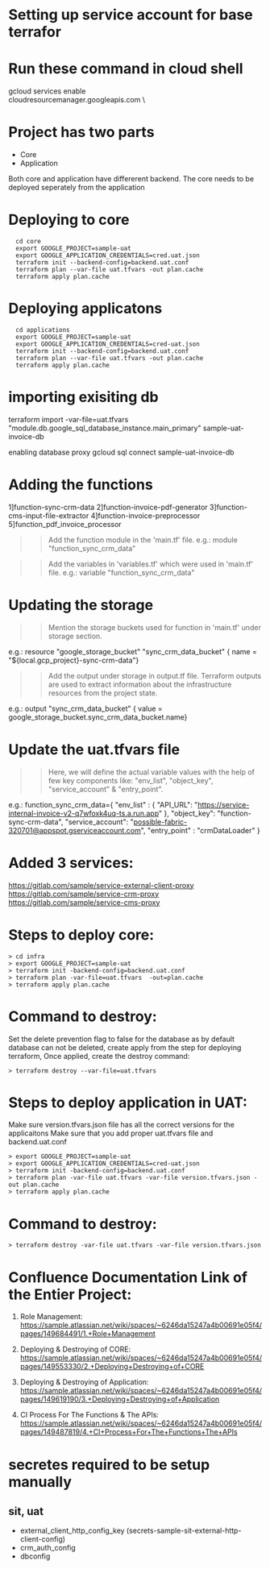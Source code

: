 # Setting up service account for base terrafor

# Run these command in cloud shell

gcloud services enable \
    cloudresourcemanager.googleapis.com \

# Project has two parts

- Core
- Application

 Both core and application have differerent backend. The core needs to be deployed seperately from the application

# Deploying to core

  ```
    cd core
    export GOOGLE_PROJECT=sample-uat
    export GOOGLE_APPLICATION_CREDENTIALS=cred.uat.json
    terraform init --backend-config=backend.uat.conf
    terraform plan --var-file uat.tfvars -out plan.cache
    terraform apply plan.cache
  ```

# Deploying applicatons

  ```
    cd applications
    export GOOGLE_PROJECT=sample-uat
    export GOOGLE_APPLICATION_CREDENTIALS=cred-uat.json
    terraform init --backend-config=backend.uat.conf
    terraform plan --var-file uat.tfvars -out plan.cache
    terraform apply plan.cache
  ```

# importing exisiting db

terraform import -var-file=uat.tfvars "module.db.google_sql_database_instance.main_primary" sample-uat-invoice-db

enabling database proxy
gcloud sql connect sample-uat-invoice-db

# Adding the functions

1]function-sync-crm-data
2]function-invoice-pdf-generator
3]function-cms-input-file-extractor
4]function-invoice-preprocessor
5]function_pdf_invoice_processor

>> Add the function module in the 'main.tf' file.
e.g.: module "function_sync_crm_data"

>> Add the variables in 'variables.tf' which were used in 'main.tf' file.
e.g.: variable "function_sync_crm_data"


# Updating the storage

>> Mention the storage buckets used for function in 'main.tf' under storage section.

e.g.: resource "google_storage_bucket" "sync_crm_data_bucket" {
     name     = "${local.gcp_project}-sync-crm-data"}


>> Add the output under storage in output.tf file.
>>Terraform outputs are used to extract information about the infrastructure resources from
  the project state.

e.g.: output "sync_crm_data_bucket" {
     value = google_storage_bucket.sync_crm_data_bucket.name}


# Update the uat.tfvars file

>>Here, we will define the actual variable values with the help of few key components
like: "env_list", "object_key", "service_account" & "entry_point".

e.g.:
function_sync_crm_data={
   "env_list" :  {
      "API_URL": "https://service-internal-invoice-v2-q7wfoxk4uq-ts.a.run.app"
  },
  "object_key": "function-sync-crm-data",
  "service_account": "possible-fabric-320701@appspot.gserviceaccount.com",
  "entry_point" : "crmDataLoader"
}

# Added 3 services:

https://gitlab.com/sample/service-external-client-proxy
https://gitlab.com/sample/service-crm-proxy
https://gitlab.com/sample/service-cms-proxy



# Steps to deploy core:

    > cd infra
    > export GOOGLE_PROJECT=sample-uat
    > terraform init -backend-config=backend.uat.conf
    > terraform plan -var-file=uat.tfvars  -out=plan.cache
    > terraform apply plan.cache


# Command to destroy: 
Set the delete prevention flag to false for the database as by default database can not be deleted,
create apply from the step for deploying terraform, Once applied, create the destroy command:

    > terraform destroy --var-file=uat.tfvars



# Steps to deploy application in UAT:
Make sure version.tfvars.json file has all the correct versions for the applicaitons
Make sure that you add proper uat.tfvars file and backend.uat.conf

    > export GOOGLE_PROJECT=sample-uat
    > export GOOGLE_APPLICATION_CREDENTIALS=cred-uat.json
    > terraform init -backend-config=backend.uat.conf
    > terraform plan -var-file uat.tfvars -var-file version.tfvars.json -out plan.cache
    > terraform apply plan.cache


# Command to destroy:

    > terraform destroy -var-file uat.tfvars -var-file version.tfvars.json


# Confluence Documentation Link of the Entier Project:

1. Role Management: https://sample.atlassian.net/wiki/spaces/~6246da15247a4b00691e05f4/pages/149684491/1.+Role+Management

2. Deploying & Destroying of CORE: https://sample.atlassian.net/wiki/spaces/~6246da15247a4b00691e05f4/pages/149553330/2.+Deploying+Destroying+of+CORE

3. Deploying & Destroying of Application: https://sample.atlassian.net/wiki/spaces/~6246da15247a4b00691e05f4/pages/149619190/3.+Deploying+Destroying+of+Application

4. CI Process For The Functions & The APIs: https://sample.atlassian.net/wiki/spaces/~6246da15247a4b00691e05f4/pages/149487819/4.+CI+Process+For+The+Functions+The+APIs

# secretes required to be setup manually
## sit, uat
- external_client_http_config_key (secrets-sample-sit-external-http-client-config)
- crm_auth_config
- dbconfig